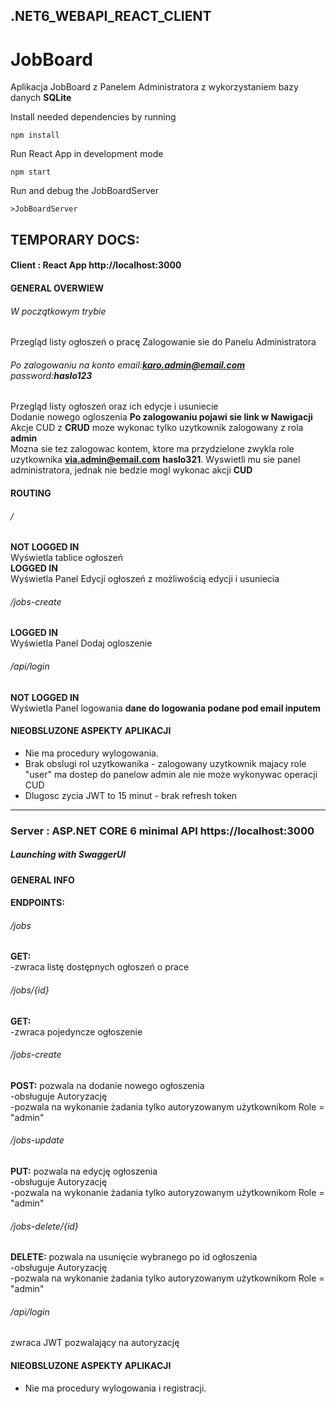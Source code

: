 ## .NET6_WEBAPI_REACT_CLIENT
# JobBoard
Aplikacja JobBoard z Panelem Administratora z wykorzystaniem bazy danych **SQLite**

Install needed dependencies by running
```
npm install
```

Run React App in development mode
```
npm start
```

Run and debug the JobBoardServer
```
>JobBoardServer
```

## TEMPORARY DOCS:
#### Client : React App http://localhost:3000
#### GENERAL OVERWIEW
###### W początkowym trybie
Przegląd listy ogłoszeń o pracę
Zalogowanie sie do Panelu Administratora 
###### Po zalogowaniu na konto email:**karo.admin@email.com** password:**haslo123**
Przegląd listy ogłoszeń oraz ich edycje i usuniecie\
Dodanie nowego ogloszenia **Po zalogowaniu pojawi sie link w Nawigacji**\
Akcje CUD z **CRUD** moze wykonac tylko uzytkownik zalogowany z rola **admin**\
Mozna sie tez zalogowac kontem, ktore ma przydzielone zwykla role uzytkownika **via.admin@email.com** **haslo321**. Wyswietli mu sie panel administratora, jednak nie bedzie mogl wykonac akcji **CUD**

#### ROUTING
###### /
**NOT LOGGED IN**  
Wyświetla tablice ogłoszeń  
**LOGGED IN**  
Wyświetla Panel Edycji ogłoszeń z możliwością edycji i usuniecia  

###### /jobs-create 
**LOGGED IN**  
Wyświetla Panel Dodaj ogloszenie   

###### /api/login
**NOT LOGGED IN**  
Wyświetla Panel logowania **dane do logowania podane pod email inputem**  
#### NIEOBSLUZONE ASPEKTY APLIKACJI
* Nie ma procedury wylogowania.  
* Brak obslugi rol uzytkowanika - zalogowany uzytkownik majacy role "user" ma dostep do panelow admin ale nie moze wykonywac operacji CUD
* Dlugosc zycia JWT to 15 minut - brak refresh token
------------------
### Server : ASP.NET CORE 6 minimal API https://localhost:3000
##### Launching with SwaggerUI
#### GENERAL INFO 
#### ENDPOINTS:
###### /jobs
  **GET:**  
    -zwraca listę dostępnych ogłoszeń o prace

###### /jobs/{id}

  **GET:**  
    -zwraca pojedyncze ogłoszenie

###### /jobs-create

  **POST:** 
      pozwala na dodanie nowego ogłoszenia  
    -obsługuje Autoryzację  
    -pozwala na wykonanie żadania tylko autoryzowanym użytkownikom Role = "admin"  
###### /jobs-update

  **PUT:** 
      pozwala na edycję ogłoszenia  
    -obsługuje Autoryzację  
    -pozwala na wykonanie żadania tylko autoryzowanym użytkownikom Role = "admin"  
###### /jobs-delete/{id}

  **DELETE:** 
       pozwala na usunięcie wybranego po id ogłoszenia  
    -obsługuje Autoryzację  
    -pozwala na wykonanie żadania tylko autoryzowanym użytkownikom Role = "admin"  
###### /api/login  
  zwraca JWT pozwalający na autoryzację
  
#### NIEOBSLUZONE ASPEKTY APLIKACJI
* Nie ma procedury wylogowania i registracji.  



